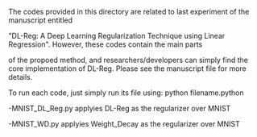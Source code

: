 The codes provided in this directory are related to last experiment of the manuscript entitled 

"DL-Reg: A Deep Learning Regularization Technique using Linear Regression". However, these codes contain the main parts

of the propoed method, and researchers/developers can simply find the core implementation of DL-Reg. Please see the manuscript file for more details.


To run each code, just simply run its file using: python filename.python

-MNIST_DL_Reg.py applyies DL-Reg as the regularizer over MNIST

-MNIST_WD.py applyies Weight_Decay as the regularizer over MNIST


